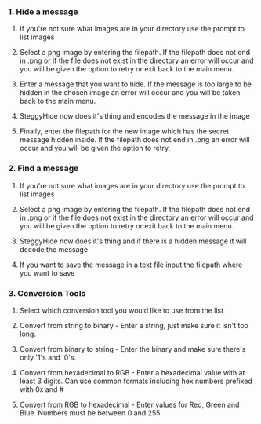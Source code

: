 
### 1. Hide a message

1.  If you're not sure what images are in your directory use the prompt to list images
   
2.  Select a png image by entering the filepath. If the filepath does not end in .png or if the file does not exist in the directory an error will occur and you will be given the option to retry or exit back to the main menu.
    
3.  Enter a message that you want to hide. If the message is too large to be hidden in the chosen image an error will occur and you will be taken back to the main menu.  
   
4.  SteggyHide now does it's thing and encodes the message in the image
   
5.  Finally, enter the filepath for the new image which has the secret message hidden inside. If the filepath does not end in .png an error will occur and you will be given the option to retry.

### 2. Find a message

1.  If you're not sure what images are in your directory use the prompt to list images
   
2.  Select a png image by entering the filepath. If the filepath does not end in .png or if the file does not exist in the directory an error will occur and you will be given the option to retry or exit back to the main menu.
    
3.  SteggyHide now does it's thing and if there is a hidden message it will decode the message  
   
4.  If you want to save the message in a text file input the filepath where you want to save
   
### 3. Conversion Tools

1.  Select which conversion tool you would like to use from the list
   
2.  Convert from string to binary - Enter a string, just make sure it isn't too long.
    
3.  Convert from binary to string - Enter the binary and make sure there's only '1's and '0's.

4.  Convert from hexadecimal to RGB - Enter a hexadecimal value with at least 3 digits. Can use common formats including hex numbers prefixed with 0x and # 
   
5.  Convert from RGB to hexadecimal - Enter values for Red, Green and Blue. Numbers must be between 0 and 255. 
<!-- 

The user selects a png image and the filepath is stored in a variable called path. Errors are raised if the image is not a .png file (NotPngError) or if the file does not exist (FileMissing).  The user provides a message they want to hide and this is stored in a variable called message. The path and message variables are passed to the hide method. The hide method converts the message to a binary string and adds a delimiter. The delimeter is a binary pattern used to tell the method that it has reached end of message. The path variable is passed and a new image instance is created using the ChunkyPNG gem. The pixels in the image are stored in an array called old_data in RGB format. If there are more bits in the binary message than there are pixels in the array the error MessageTooBig is raised and the user is taken back to the main menu. 

Each element of old_data is looped over. If the message hasn't been completely encoded yet a temporary variable called new_pixel is created. The pixel is then encoded by converting it to a hexadecimal string, changing the last character in the hexadecimal string to either "0" or "1", based on the current index of the binary message. The new_pixel is then pushed into an array called new_data which stores the pixel data for the encoded image. The new image is then created, again using ChunkyPNG, and the user gives the filepath to where they want to save the new image.  -->
